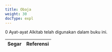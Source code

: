 ```yaml
---
title: Obaja
weight: 30
docType: expl
---
```


0 Ayat-ayat Alkitab telah digunakan dalam buku ini.

| Segar | Referensi |
|-------|-----------|
